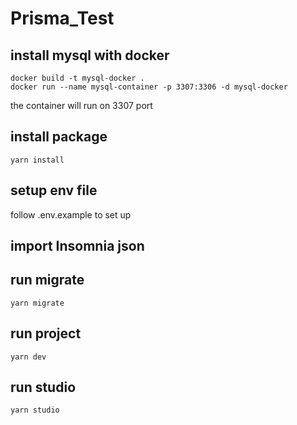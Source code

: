 # Prisma_Test

## install mysql with docker

```
docker build -t mysql-docker .
docker run --name mysql-container -p 3307:3306 -d mysql-docker
```

the container will run on 3307 port

## install package

```
yarn install
```

## setup env file

follow .env.example to set up

## import Insomnia json

## run migrate

```
yarn migrate
```

## run project

```
yarn dev
```

## run studio

```
yarn studio
```
